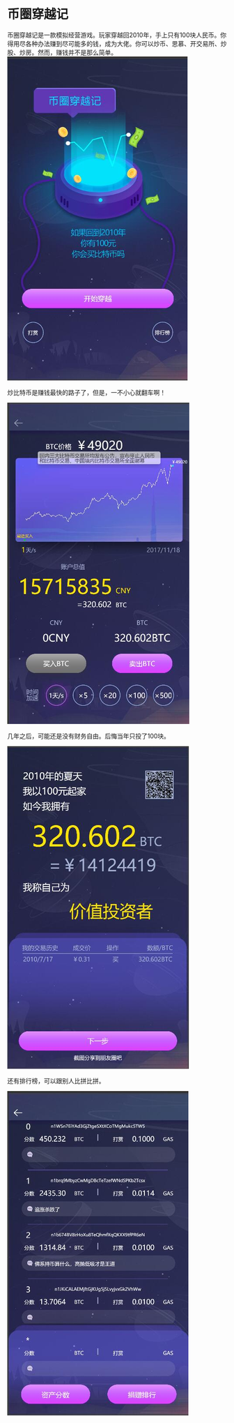 # 币圈穿越记
币圈穿越记是一款模拟经营游戏。玩家穿越回2010年，手上只有100块人民币。你得用尽各种办法赚到尽可能多的钱，成为大佬。你可以炒币、思慕、开交易所、炒股、炒房。然而，赚钱并不是那么简单。
![](https://github.com/fwdataChain/CryptoTraveler/blob/master/Art/1.jpg?raw=true)

炒比特币是赚钱最快的路子了，但是，一不小心就翻车啊！

![](https://github.com/fwdataChain/CryptoTraveler/blob/master/Art/2.jpg?raw=true)

几年之后，可能还是没有财务自由。后悔当年只投了100块。

![](https://github.com/fwdataChain/CryptoTraveler/blob/master/Art/3.jpg?raw=true)

还有排行榜，可以跟别人比拼比拼。

![](https://github.com/fwdataChain/CryptoTraveler/blob/master/Art/4.jpg?raw=true)